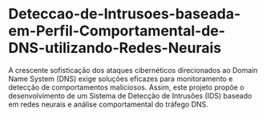# Deteccao-de-Intrusoes-baseada-em-Perfil-Comportamental-de-DNS-utilizando-Redes-Neurais
A crescente sofisticação dos ataques cibernéticos direcionados ao Domain Name System (DNS) exige soluções eficazes para monitoramento e detecção de comportamentos maliciosos. Assim, este projeto propõe o desenvolvimento de um Sistema de Detecção de Intrusões (IDS) baseado em redes neurais e análise comportamental do tráfego DNS.
